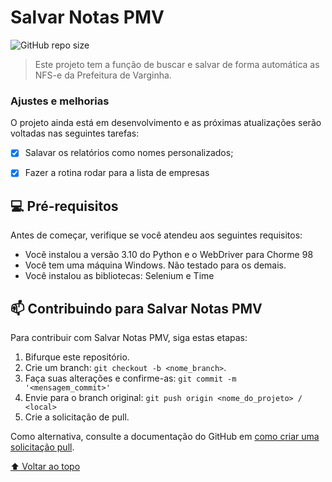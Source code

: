 # Salvar Notas PMV

![GitHub repo size](https://img.shields.io/github/repo-size/arthurrferroni/Salvar-Notas-PMV?style=for-the-badge)




> Este projeto tem a função de buscar e salvar de forma automática as NFS-e da Prefeitura de Varginha.
### Ajustes e melhorias

O projeto ainda está em desenvolvimento e as próximas atualizações serão voltadas nas seguintes tarefas:

- [x] Salavar os relatórios como nomes personalizados;
- [x] Fazer a rotina rodar para a lista de empresas


## 💻 Pré-requisitos

Antes de começar, verifique se você atendeu aos seguintes requisitos:

* Você instalou a versão 3.10 do Python e o WebDriver para Chorme 98
* Você tem uma máquina Windows. Não testado para os demais.
* Você instalou as bibliotecas: Selenium e Time


## 📫 Contribuindo para Salvar Notas PMV
<!---Se o seu README for longo ou se você tiver algum processo ou etapas específicas que deseja que os contribuidores sigam, considere a criação de um arquivo CONTRIBUTING.md separado--->
Para contribuir com Salvar Notas PMV, siga estas etapas:

1. Bifurque este repositório.
2. Crie um branch: `git checkout -b <nome_branch>`.
3. Faça suas alterações e confirme-as: `git commit -m '<mensagem_commit>'`
4. Envie para o branch original: `git push origin <nome_do_projeto> / <local>`
5. Crie a solicitação de pull.

Como alternativa, consulte a documentação do GitHub em [como criar uma solicitação pull](https://help.github.com/en/github/collaborating-with-issues-and-pull-requests/creating-a-pull-request).

[⬆ Voltar ao topo](#Salvar-Notas-PMV)<br>
